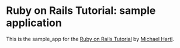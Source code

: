 # Ruby on Rails Tutorial: sample application

This is the sample_app for the [Ruby on Rails Tutorial](http://railstutorial.org/) by [Michael Hartl](http://michaelhartl.com/).
